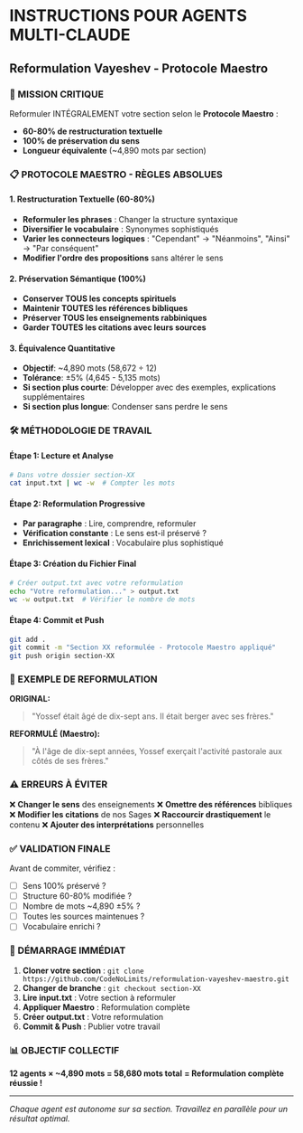 # INSTRUCTIONS POUR AGENTS MULTI-CLAUDE
## Reformulation Vayeshev - Protocole Maestro

### 🎯 MISSION CRITIQUE
Reformuler INTÉGRALEMENT votre section selon le **Protocole Maestro** :
- **60-80% de restructuration textuelle**
- **100% de préservation du sens**
- **Longueur équivalente** (~4,890 mots par section)

### 📋 PROTOCOLE MAESTRO - RÈGLES ABSOLUES

#### 1. Restructuration Textuelle (60-80%)
- **Reformuler les phrases** : Changer la structure syntaxique
- **Diversifier le vocabulaire** : Synonymes sophistiqués
- **Varier les connecteurs logiques** : "Cependant" → "Néanmoins", "Ainsi" → "Par conséquent"
- **Modifier l'ordre des propositions** sans altérer le sens

#### 2. Préservation Sémantique (100%)
- **Conserver TOUS les concepts spirituels**
- **Maintenir TOUTES les références bibliques**
- **Préserver TOUS les enseignements rabbiniques**
- **Garder TOUTES les citations avec leurs sources**

#### 3. Équivalence Quantitative
- **Objectif**: ~4,890 mots (58,672 ÷ 12)
- **Tolérance**: ±5% (4,645 - 5,135 mots)
- **Si section plus courte**: Développer avec des exemples, explications supplémentaires
- **Si section plus longue**: Condenser sans perdre le sens

### 🛠️ MÉTHODOLOGIE DE TRAVAIL

#### Étape 1: Lecture et Analyse
```bash
# Dans votre dossier section-XX
cat input.txt | wc -w  # Compter les mots
```

#### Étape 2: Reformulation Progressive
- **Par paragraphe** : Lire, comprendre, reformuler
- **Vérification constante** : Le sens est-il préservé ?
- **Enrichissement lexical** : Vocabulaire plus sophistiqué

#### Étape 3: Création du Fichier Final
```bash
# Créer output.txt avec votre reformulation
echo "Votre reformulation..." > output.txt
wc -w output.txt  # Vérifier le nombre de mots
```

#### Étape 4: Commit et Push
```bash
git add .
git commit -m "Section XX reformulée - Protocole Maestro appliqué"
git push origin section-XX
```

### 📝 EXEMPLE DE REFORMULATION

**ORIGINAL:**
> "Yossef était âgé de dix-sept ans. Il était berger avec ses frères."

**REFORMULÉ (Maestro):**
> "À l'âge de dix-sept années, Yossef exerçait l'activité pastorale aux côtés de ses frères."

### ⚠️ ERREURS À ÉVITER

❌ **Changer le sens** des enseignements
❌ **Omettre des références** bibliques
❌ **Modifier les citations** de nos Sages
❌ **Raccourcir drastiquement** le contenu
❌ **Ajouter des interprétations** personnelles

### ✅ VALIDATION FINALE

Avant de commiter, vérifiez :
- [ ] Sens 100% préservé ?
- [ ] Structure 60-80% modifiée ?
- [ ] Nombre de mots ~4,890 ±5% ?
- [ ] Toutes les sources maintenues ?
- [ ] Vocabulaire enrichi ?

### 🚀 DÉMARRAGE IMMÉDIAT

1. **Cloner votre section** : `git clone https://github.com/CodeNoLimits/reformulation-vayeshev-maestro.git`
2. **Changer de branche** : `git checkout section-XX`
3. **Lire input.txt** : Votre section à reformuler
4. **Appliquer Maestro** : Reformulation complète
5. **Créer output.txt** : Votre reformulation
6. **Commit & Push** : Publier votre travail

### 📊 OBJECTIF COLLECTIF
**12 agents × ~4,890 mots = 58,680 mots total**
**= Reformulation complète réussie !**

---
*Chaque agent est autonome sur sa section. Travaillez en parallèle pour un résultat optimal.*